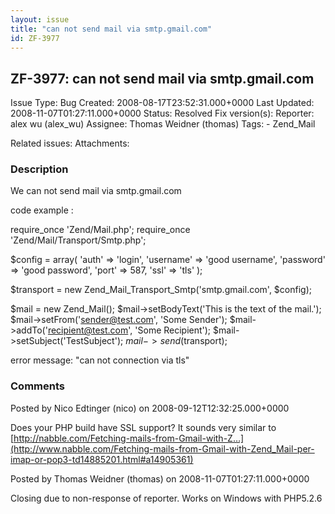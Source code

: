 ```yaml
---
layout: issue
title: "can not send mail via smtp.gmail.com"
id: ZF-3977
---
```


ZF-3977: can not send mail via smtp.gmail.com
---------------------------------------------

 Issue Type: Bug Created: 2008-08-17T23:52:31.000+0000 Last Updated: 2008-11-07T01:27:11.000+0000 Status: Resolved Fix version(s): 
 Reporter:  alex wu (alex\_wu)  Assignee:  Thomas Weidner (thomas)  Tags: - Zend\_Mail
 
 Related issues: 
 Attachments: 
### Description

We can not send mail via smtp.gmail.com

code example :

require\_once 'Zend/Mail.php'; require\_once 'Zend/Mail/Transport/Smtp.php';

$config = array( 'auth' => 'login', 'username' => 'good username', 'password' => 'good password', 'port' => 587, 'ssl' => 'tls' );

$transport = new Zend\_Mail\_Transport\_Smtp('smtp.gmail.com', $config);

$mail = new Zend\_Mail(); $mail->setBodyText('This is the text of the mail.'); $mail->setFrom('sender@test.com', 'Some Sender'); $mail->addTo('recipient@test.com', 'Some Recipient'); $mail->setSubject('TestSubject'); $mail->send($transport);

error message: "can not connection via tls"

 

 

### Comments

Posted by Nico Edtinger (nico) on 2008-09-12T12:32:25.000+0000

Does your PHP build have SSL support? It sounds very similar to [http://nabble.com/Fetching-mails-from-Gmail-with-Z…](http://www.nabble.com/Fetching-mails-from-Gmail-with-Zend_Mail-per-imap-or-pop3-td14885201.html#a14905361)

 

 

Posted by Thomas Weidner (thomas) on 2008-11-07T01:27:11.000+0000

Closing due to non-response of reporter. Works on Windows with PHP5.2.6

 

 